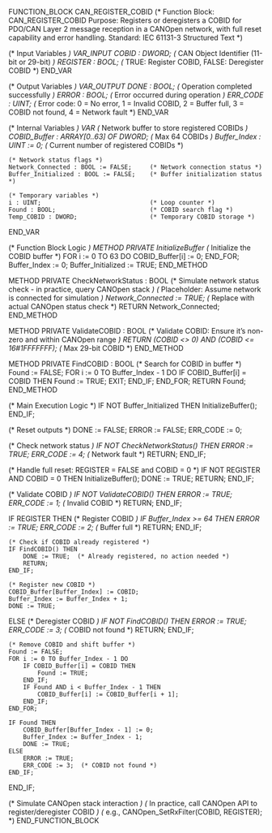 FUNCTION_BLOCK CAN_REGISTER_COBID
(*
    Function Block: CAN_REGISTER_COBID
    Purpose: Registers or deregisters a COBID for PDO/CAN Layer 2 message reception
             in a CANOpen network, with full reset capability and error handling.
    Standard: IEC 61131-3 Structured Text
*)

(* Input Variables *)
VAR_INPUT
    COBID     : DWORD;  (* CAN Object Identifier (11-bit or 29-bit) *)
    REGISTER  : BOOL;   (* TRUE: Register COBID, FALSE: Deregister COBID *)
END_VAR

(* Output Variables *)
VAR_OUTPUT
    DONE      : BOOL;   (* Operation completed successfully *)
    ERROR     : BOOL;   (* Error occurred during operation *)
    ERR_CODE  : UINT;   (* Error code: 0 = No error, 1 = Invalid COBID, 
                           2 = Buffer full, 3 = COBID not found, 4 = Network fault *)
END_VAR

(* Internal Variables *)
VAR
    (* Network buffer to store registered COBIDs *)
    COBID_Buffer : ARRAY[0..63] OF DWORD;  (* Max 64 COBIDs *)
    Buffer_Index : UINT := 0;              (* Current number of registered COBIDs *)
    
    (* Network status flags *)
    Network_Connected : BOOL := FALSE;     (* Network connection status *)
    Buffer_Initialized : BOOL := FALSE;    (* Buffer initialization status *)
    
    (* Temporary variables *)
    i : UINT;                              (* Loop counter *)
    Found : BOOL;                          (* COBID search flag *)
    Temp_COBID : DWORD;                    (* Temporary COBID storage *)
END_VAR

(* Function Block Logic *)
METHOD PRIVATE InitializeBuffer
    (* Initialize the COBID buffer *)
    FOR i := 0 TO 63 DO
        COBID_Buffer[i] := 0;
    END_FOR;
    Buffer_Index := 0;
    Buffer_Initialized := TRUE;
END_METHOD

METHOD PRIVATE CheckNetworkStatus : BOOL
    (* Simulate network status check - in practice, query CANOpen stack *)
    (* Placeholder: Assume network is connected for simulation *)
    Network_Connected := TRUE;  (* Replace with actual CANOpen status check *)
    RETURN Network_Connected;
END_METHOD

METHOD PRIVATE ValidateCOBID : BOOL
    (* Validate COBID: Ensure it’s non-zero and within CANOpen range *)
    RETURN (COBID <> 0) AND (COBID <= 16#1FFFFFFF);  (* Max 29-bit COBID *)
END_METHOD

METHOD PRIVATE FindCOBID : BOOL
    (* Search for COBID in buffer *)
    Found := FALSE;
    FOR i := 0 TO Buffer_Index - 1 DO
        IF COBID_Buffer[i] = COBID THEN
            Found := TRUE;
            EXIT;
        END_IF;
    END_FOR;
    RETURN Found;
END_METHOD

(* Main Execution Logic *)
IF NOT Buffer_Initialized THEN
    InitializeBuffer();
END_IF;

(* Reset outputs *)
DONE := FALSE;
ERROR := FALSE;
ERR_CODE := 0;

(* Check network status *)
IF NOT CheckNetworkStatus() THEN
    ERROR := TRUE;
    ERR_CODE := 4;  (* Network fault *)
    RETURN;
END_IF;

(* Handle full reset: REGISTER = FALSE and COBID = 0 *)
IF NOT REGISTER AND COBID = 0 THEN
    InitializeBuffer();
    DONE := TRUE;
    RETURN;
END_IF;

(* Validate COBID *)
IF NOT ValidateCOBID() THEN
    ERROR := TRUE;
    ERR_CODE := 1;  (* Invalid COBID *)
    RETURN;
END_IF;

IF REGISTER THEN
    (* Register COBID *)
    IF Buffer_Index >= 64 THEN
        ERROR := TRUE;
        ERR_CODE := 2;  (* Buffer full *)
        RETURN;
    END_IF;
    
    (* Check if COBID already registered *)
    IF FindCOBID() THEN
        DONE := TRUE;  (* Already registered, no action needed *)
        RETURN;
    END_IF;
    
    (* Register new COBID *)
    COBID_Buffer[Buffer_Index] := COBID;
    Buffer_Index := Buffer_Index + 1;
    DONE := TRUE;
    
ELSE
    (* Deregister COBID *)
    IF NOT FindCOBID() THEN
        ERROR := TRUE;
        ERR_CODE := 3;  (* COBID not found *)
        RETURN;
    END_IF;
    
    (* Remove COBID and shift buffer *)
    Found := FALSE;
    FOR i := 0 TO Buffer_Index - 1 DO
        IF COBID_Buffer[i] = COBID THEN
            Found := TRUE;
        END_IF;
        IF Found AND i < Buffer_Index - 1 THEN
            COBID_Buffer[i] := COBID_Buffer[i + 1];
        END_IF;
    END_FOR;
    
    IF Found THEN
        COBID_Buffer[Buffer_Index - 1] := 0;
        Buffer_Index := Buffer_Index - 1;
        DONE := TRUE;
    ELSE
        ERROR := TRUE;
        ERR_CODE := 3;  (* COBID not found *)
    END_IF;
END_IF;

(* Simulate CANOpen stack interaction *)
(* In practice, call CANOpen API to register/deregister COBID *)
(* e.g., CANOpen_SetRxFilter(COBID, REGISTER); *)
END_FUNCTION_BLOCK
